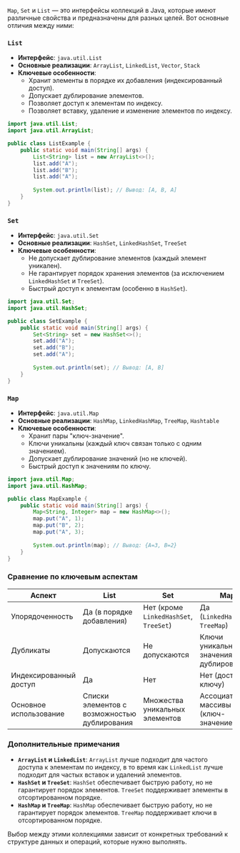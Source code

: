 `Map`, `Set` и `List` — это интерфейсы коллекций в Java, которые имеют различные свойства и предназначены для разных целей. Вот основные отличия между ними:

### `List`

- **Интерфейс**: `java.util.List`
- **Основные реализации**: `ArrayList`, `LinkedList`, `Vector`, `Stack`
- **Ключевые особенности**:
  - Хранит элементы в порядке их добавления (индексированный доступ).
  - Допускает дублирование элементов.
  - Позволяет доступ к элементам по индексу.
  - Позволяет вставку, удаление и изменение элементов по индексу.
  
```java
import java.util.List;
import java.util.ArrayList;

public class ListExample {
    public static void main(String[] args) {
        List<String> list = new ArrayList<>();
        list.add("A");
        list.add("B");
        list.add("A");
        
        System.out.println(list); // Вывод: [A, B, A]
    }
}
```

### `Set`

- **Интерфейс**: `java.util.Set`
- **Основные реализации**: `HashSet`, `LinkedHashSet`, `TreeSet`
- **Ключевые особенности**:
  - Не допускает дублирование элементов (каждый элемент уникален).
  - Не гарантирует порядок хранения элементов (за исключением `LinkedHashSet` и `TreeSet`).
  - Быстрый доступ к элементам (особенно в `HashSet`).
  
```java
import java.util.Set;
import java.util.HashSet;

public class SetExample {
    public static void main(String[] args) {
        Set<String> set = new HashSet<>();
        set.add("A");
        set.add("B");
        set.add("A");
        
        System.out.println(set); // Вывод: [A, B]
    }
}
```

### `Map`

- **Интерфейс**: `java.util.Map`
- **Основные реализации**: `HashMap`, `LinkedHashMap`, `TreeMap`, `Hashtable`
- **Ключевые особенности**:
  - Хранит пары "ключ-значение".
  - Ключи уникальны (каждый ключ связан только с одним значением).
  - Допускает дублирование значений (но не ключей).
  - Быстрый доступ к значениям по ключу.
  
```java
import java.util.Map;
import java.util.HashMap;

public class MapExample {
    public static void main(String[] args) {
        Map<String, Integer> map = new HashMap<>();
        map.put("A", 1);
        map.put("B", 2);
        map.put("A", 3);
        
        System.out.println(map); // Вывод: {A=3, B=2}
    }
}
```

### Сравнение по ключевым аспектам

| Аспект        | List                        | Set                         | Map                        |
|---------------|-----------------------------|-----------------------------|----------------------------|
| Упорядоченность | Да (в порядке добавления)  | Нет (кроме `LinkedHashSet`, `TreeSet`) | Да (`LinkedHashMap`, `TreeMap`) |
| Дубликаты     | Допускаются                | Не допускаются              | Ключи уникальны, значения могут дублироваться |
| Индексированный доступ | Да                        | Нет                         | Нет (доступ по ключу)      |
| Основное использование | Списки элементов с возможностью дублирования | Множества уникальных элементов | Ассоциативные массивы (ключ-значение) |

### Дополнительные примечания

- **`ArrayList` и `LinkedList`**: `ArrayList` лучше подходит для частого доступа к элементам по индексу, в то время как `LinkedList` лучше подходит для частых вставок и удалений элементов.
- **`HashSet` и `TreeSet`**: `HashSet` обеспечивает быструю работу, но не гарантирует порядок элементов. `TreeSet` поддерживает элементы в отсортированном порядке.
- **`HashMap` и `TreeMap`**: `HashMap` обеспечивает быструю работу, но не гарантирует порядок элементов. `TreeMap` поддерживает ключи в отсортированном порядке.

Выбор между этими коллекциями зависит от конкретных требований к структуре данных и операций, которые нужно выполнять.